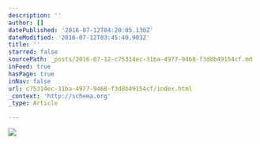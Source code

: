 ```yaml
---
description: ''
author: []
datePublished: '2016-07-12T04:20:05.130Z'
dateModified: '2016-07-12T03:45:40.903Z'
title: ''
starred: false
sourcePath: _posts/2016-07-12-c75314ec-31ba-4977-9468-f3d8b49154cf.md
inFeed: true
hasPage: true
inNav: false
url: c75314ec-31ba-4977-9468-f3d8b49154cf/index.html
_context: 'http://schema.org'
_type: Article

---
```

![](https://the-grid-user-content.s3-us-west-2.amazonaws.com/7aa8445b-90a2-40a7-b35b-29bf238ef80f.png)